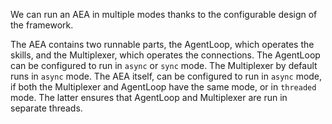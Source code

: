 
We can run an AEA in multiple modes thanks to the configurable design of the framework.

The AEA contains two runnable parts, the AgentLoop, which operates the skills, and the Multiplexer, which operates the connections. The AgentLoop can be configured to run in `async` or `sync` mode. The Multiplexer by default runs in `async` mode. The AEA itself, can be configured to run in `async` mode, if both the Multiplexer and AgentLoop have the same mode, or in `threaded` mode. The latter ensures that AgentLoop and Multiplexer are run in separate threads.
